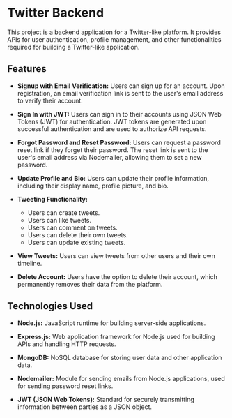 # Twitter Backend

This project is a backend application for a Twitter-like platform. It provides APIs for user authentication, profile management, and other functionalities required for building a Twitter-like application.

## Features

- **Signup with Email Verification:** Users can sign up for an account. Upon registration, an email verification link is sent to the user's email address to verify their account.
  
- **Sign In with JWT:** Users can sign in to their accounts using JSON Web Tokens (JWT) for authentication. JWT tokens are generated upon successful authentication and are used to authorize API requests.
  
- **Forgot Password and Reset Password:** Users can request a password reset link if they forget their password. The reset link is sent to the user's email address via Nodemailer, allowing them to set a new password.
  
- **Update Profile and Bio:** Users can update their profile information, including their display name, profile picture, and bio.
  
- **Tweeting Functionality:**
  - Users can create tweets.
  - Users can like tweets.
  - Users can comment on tweets.
  - Users can delete their own tweets.
  - Users can update existing tweets.
  
- **View Tweets:** Users can view tweets from other users and their own timeline.
  
- **Delete Account:** Users have the option to delete their account, which permanently removes their data from the platform.

## Technologies Used

- **Node.js:** JavaScript runtime for building server-side applications.
  
- **Express.js:** Web application framework for Node.js used for building APIs and handling HTTP requests.
  
- **MongoDB:** NoSQL database for storing user data and other application data.
  
- **Nodemailer:** Module for sending emails from Node.js applications, used for sending password reset links.
  
- **JWT (JSON Web Tokens):** Standard for securely transmitting information between parties as a JSON object.
